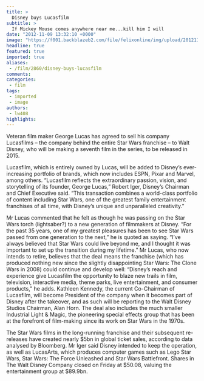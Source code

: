 ```yaml
---
title: >
  Disney buys Lucasfilm
subtitle: >
  If Mickey Mouse comes anywhere near me...kill him I will
date: "2012-11-09 13:32:10 +0000"
image: "https://f001.backblazeb2.com/file/felixonline/img/upload/201211091332-tna08-yoda.jpg"
headline: true
featured: true
imported: true
aliases:
 - /film/2860/disney-buys-lucasfilm
comments:
categories:
 - film
tags:
 - imported
 - image
authors:
 - lw408
highlights:
---
```


Veteran film maker George Lucas has agreed to sell his company Lucasfilms – the company behind the entire Star Wars franchise – to Walt Disney, who will be making a seventh film in the series, to be released in 2015.

Lucasfilm, which is entirely owned by Lucas, will be added to Disney’s ever-increasing portfolio of brands, which now includes ESPN, Pixar and Marvel, among others. “Lucasfilm reflects the extraordinary passion, vision, and storytelling of its founder, George Lucas,” Robert Iger, Disney’s Chairman and Chief Executive said. “This transaction combines a world-class portfolio of content including Star Wars, one of the greatest family entertainment franchises of all time, with Disney’s unique and unparalleled creativity.”

Mr Lucas commented that he felt as though he was passing on the Star Wars torch (lightsaber?) to a new generation of filmmakers at Disney. “For the past 35 years, one of my greatest pleasures has been to see Star Wars passed from one generation to the next,” he is quoted as saying. “I’ve always believed that Star Wars could live beyond me, and I thought it was important to set up the transition during my lifetime.” Mr Lucas, who now intends to retire, believes that the deal means the franchise (which has produced nothing new since the slightly disappointing Star Wars: The Clone Wars in 2008) could continue and develop well: “Disney’s reach and experience give Lucasfilm the opportunity to blaze new trails in film, television, interactive media, theme parks, live entertainment, and consumer products,” he adds. Kathleen Kennedy, the current Co-Chairman of Lucasfilm, will become President of the company when it becomes part of Disney after the takeover, and as such will be reporting to the Walt Disney Studios Chairman, Alan Horn. The deal also includes the much smaller Industrial Light & Magic, the pioneering special effects group that has been at the forefront of film-making since its work on Star Wars in the 1970s.

The Star Wars films in the long-running franchise and their subsequent re-releases have created nearly $5bn in global ticket sales, according to data analysed by Bloomberg. Mr Iger said Disney intended to keep the operation, as well as LucasArts, which produces computer games such as Lego Star Wars, Star Wars: The Force Unleashed and Star Wars Battlefront. Shares in The Walt Disney Company closed on Friday at $50.08, valuing the entertainment group at $89.9bn.
